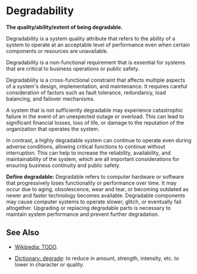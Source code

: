# Degradability

**The quality/ability/extent of being degradable.**

<span data-chatgpt-prompt="explain degradability (system quality attribute, non-functional requirement, cross-functional constraint )">

Degradability is a system quality attribute that refers to the ability of a system to operate at an acceptable level of performance even when certain components or resources are unavailable.

Degradability is a non-functional requirement that is essential for systems that are critical to business operations or public safety.

Degradability is a cross-functional constraint that affects multiple aspects of a system's design, implementation, and maintenance. It requires careful consideration of factors such as fault tolerance, redundancy, load balancing, and failover mechanisms.

A system that is not sufficiently degradable may experience catastrophic failure in the event of an unexpected outage or overload. This can lead to significant financial losses, loss of life, or damage to the reputation of the organization that operates the system.

In contrast, a highly degradable system can continue to operate even during adverse conditions, allowing critical functions to continue without interruption. This can help to increase the reliability, availability, and maintainability of the system, which are all important considerations for ensuring business continuity and public safety.

</span>

**Define degradable:** <span data-chatgpt-prompt="define degradable (computers and software)">Degradable refers to computer hardware or software that progressively loses functionality or performance over time. It may occur due to aging, obsolescence, wear and tear, or becoming outdated as newer and faster technology becomes available. Degradable components may cause computer systems to operate slower, glitch, or eventually fail altogether. Upgrading or replacing degradable parts is necessary to maintain system performance and prevent further degradation.</span>

## See Also

* [Wikipedia: TODO](TODO).

* [Dictionary: degrade](https://www.dictionary.com/browse/degrade): to reduce in amount, strength, intensity, etc. to lower in character or quality.

